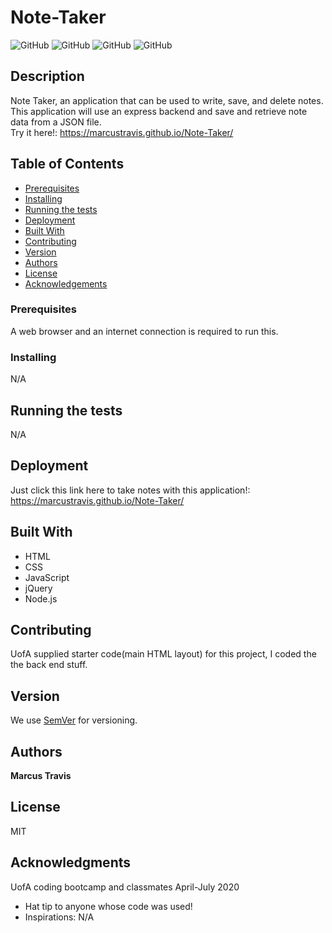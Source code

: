  
# Note-Taker

![GitHub](https://img.shields.io/github/repo-size/MarcusTravis/Weather-Dashboard?style=plastic) ![GitHub](https://img.shields.io/github/license/MarcusTravis/Weather-Dashboard?style=plastic) ![GitHub](https://img.shields.io/github/languages/top/MarcusTravis/Weather-Dashboard?style=plastic) ![GitHub](https://img.shields.io/github/followers/MarcusTravis?style=social)

## Description

Note Taker, an application that can be used to write, save, and delete notes. This application will use an express backend and save and retrieve note data from a JSON file.<br>
Try it here!: https://marcustravis.github.io/Note-Taker/

## Table of Contents

* [Prerequisites](#prerequisites)
* [Installing](#Installing)
* [Running the tests](#running-the-tests)
* [Deployment](#deployment)
* [Built With](#built-with)
* [Contributing](#contributing)
* [Version](#version)
* [Authors](#authors)
* [License](#license)
* [Acknowledgements](#acknowledgements)

### Prerequisites

A web browser and an internet connection is required to run this.

### Installing

N/A


## Running the tests

N/A

## Deployment

Just click this link here to take notes with this application!:<br>
https://marcustravis.github.io/Note-Taker/

## Built With

* HTML<br>
* CSS<br> 
* JavaScript<br> 
* jQuery<br> 
* Node.js

## Contributing

UofA supplied starter code(main HTML layout) for this project, I coded the the back end stuff.

## Version

We use [SemVer](http://semver.org/) for versioning.

## Authors

**Marcus Travis**

## License

MIT

## Acknowledgments

UofA coding bootcamp and classmates April-July 2020
* Hat tip to anyone whose code was used!
* Inspirations: N/A
